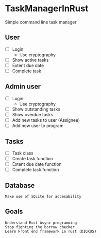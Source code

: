 # TaskManagerInRust

Simple command line task manager

## User
- [ ] Login
  - Use cryptography
- [ ] Show active tasks
- [ ] Extent due date
- [ ] Complete task

## Admin user
- [ ] Login
  - Use cryptography
- [ ] Show outstanding tasks
- [ ] Show overdue tasks
- [ ] Add new tasks to user (Assignee)
- [ ] Add new user to program

## Tasks
- [ ] Task class
- [ ] Create task function
- [ ] Extent due date function
- [ ] Complete task function

## Database 
    Make use of SQLite for accesability 
## Goals
    Understand Rust Async programming
    Stop fighting the borrow checker
    Learn Front end framework in rust (DIOXUS)